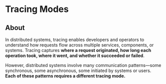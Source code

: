 # Tracing Modes

## About

In distributed systems, tracing enables developers and operators to understand how requests flow across multiple services, components, or systems. Tracing captures **where a request originated, how long each operation took, where it went, and whether it succeeded or failed**.

However, distributed systems involve many communication patterns—some synchronous, some asynchronous, some initiated by systems or users. **Each of these patterns requires a different tracing mode.**
